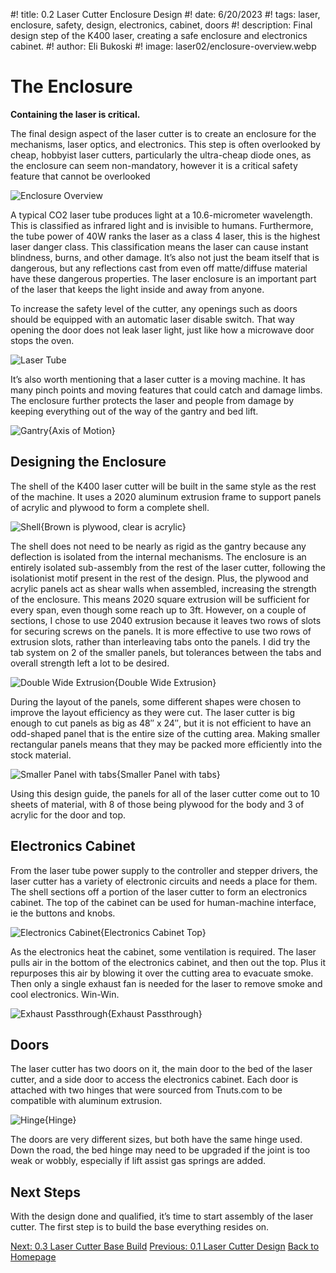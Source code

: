 #! title: 0.2 Laser Cutter Enclosure Design
#! date: 6/20/2023
#! tags: laser, enclosure, safety, design, electronics, cabinet, doors
#! description: Final design step of the K400 laser, creating a safe enclosure and electronics cabinet.
#! author: Eli Bukoski
#! image: laser02/enclosure-overview.webp

# The Enclosure

**Containing the laser is critical.**

The final design aspect of the laser cutter is to create an enclosure for the mechanisms, laser optics, and electronics. This step is often overlooked by cheap, hobbyist laser cutters, particularly the ultra-cheap diode ones, as the enclosure can seem non-mandatory, however it is a critical safety feature that cannot be overlooked

![Enclosure Overview](laser02/enclosure-overview.webp)

A typical CO2 laser tube produces light at a 10.6-micrometer wavelength. This is classified as infrared light and is invisible to humans. Furthermore, the tube power of 40W ranks the laser as a class 4 laser, this is the highest laser danger class. This classification means the laser can cause instant blindness, burns, and other damage. It’s also not just the beam itself that is dangerous, but any reflections cast from even off matte/diffuse material have these dangerous properties. The laser enclosure is an important part of the laser that keeps the light inside and away from anyone.

To increase the safety level of the cutter, any openings such as doors should be equipped with an automatic laser disable switch. That way opening the door does not leak laser light, just like how a microwave door stops the oven.

![Laser Tube](laser01/co2-tube.webp)

It’s also worth mentioning that a laser cutter is a moving machine. It has many pinch points and moving features that could catch and damage limbs. The enclosure further protects the laser and people from damage by keeping everything out of the way of the gantry and bed lift.

![Gantry](laser01/Gantry-overview.webp){Axis of Motion}

## Designing the Enclosure

The shell of the K400 laser cutter will be built in the same style as the rest of the machine. It uses a 2020 aluminum extrusion frame to support panels of acrylic and plywood to form a complete shell.

![Shell](laser02/enclosure-overview.webp){Brown is plywood, clear is acrylic}

The shell does not need to be nearly as rigid as the gantry because any deflection is isolated from the internal mechanisms. The enclosure is an entirely isolated sub-assembly from the rest of the laser cutter, following the isolationist motif present in the rest of the design. Plus, the plywood and acrylic panels act as shear walls when assembled, increasing the strength of the enclosure. This means 2020 square extrusion will be sufficient for every span, even though some reach up to 3ft. However, on a couple of sections, I chose to use 2040 extrusion because it leaves two rows of slots for securing screws on the panels. It is more effective to use two rows of extrusion slots, rather than interleaving tabs onto the panels. I did try the tab system on 2 of the smaller panels, but tolerances between the tabs and overall strength left a lot to be desired.

![Double Wide Extrusion](laser02/double-wide-extrusion.webp){Double Wide Extrusion}

During the layout of the panels, some different shapes were chosen to improve the layout efficiency as they were cut. The laser cutter is big enough to cut panels as big as 48″ x 24″, but it is not efficient to have an odd-shaped panel that is the entire size of the cutting area. Making smaller rectangular panels means that they may be packed more efficiently into the stock material.

![Smaller Panel with tabs](laser02/small-tab-panel.webp){Smaller Panel with tabs}

Using this design guide, the panels for all of the laser cutter come out to 10 sheets of material, with 8 of those being plywood for the body and 3 of acrylic for the door and top.

## Electronics Cabinet

From the laser tube power supply to the controller and stepper drivers, the laser cutter has a variety of electronic circuits and needs a place for them. The shell sections off a portion of the laser cutter to form an electronics cabinet. The top of the cabinet can be used for human-machine interface, ie the buttons and knobs.

![Electronics Cabinet](laser02/electronics-top.webp){Electronics Cabinet Top}

As the electronics heat the cabinet, some ventilation is required. The laser pulls air in the bottom of the electronics cabinet, and then out the top. Plus it repurposes this air by blowing it over the cutting area to evacuate smoke. Then only a single exhaust fan is needed for the laser to remove smoke and cool electronics. Win-Win.

![Exhaust Passthrough](laser02/exhaust-passthrough.webp){Exhaust Passthrough}

## Doors

The laser cutter has two doors on it, the main door to the bed of the laser cutter, and a side door to access the electronics cabinet. Each door is attached with two hinges that were sourced from Tnuts.com to be compatible with aluminum extrusion.

![Hinge](laser02/hinges.webp){Hinge}

The doors are very different sizes, but both have the same hinge used. Down the road, the bed hinge may need to be upgraded if the joint is too weak or wobbly, especially if lift assist gas springs are added.

## Next Steps

With the design done and qualified, it’s time to start assembly of the laser cutter. The first step is to build the base everything resides on.

[Next: 0.3 Laser Cutter Base Build](/K400-Updates/Laser-Cutter-Base-Build)
[Previous: 0.1 Laser Cutter Design](/K400-Updates/Laser-Cutter-Design)
[Back to Homepage](/K400-Updates)
